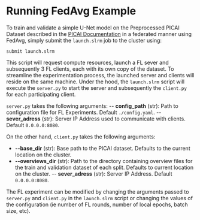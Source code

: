 # Running FedAvg Example

To train and validate a simple U-Net model on the Preprocessed PICAI Dataset described in the [PICAI Documentation](/research/picai/README.md) in a federated manner using FedAvg, simply submit the `launch.slrm` job to the cluster using:
```
submit launch.slrm
```

This script will request compute resources, launch a FL sever and subsequently 3 FL clients, each with its own copy of the dataset. To streamline the experimentation process, the launched server and clients will reside on the same machine. Under the hood, the `launch.slrm` script will execute the `server.py` to start the server and subsequently the `client.py` for each participating client. 

`server.py` takes the following arguments: 
-- **config_path** (str): Path to configuration file for FL Experiments. Default `./config.yaml`.
-- **sever_adress** (str): Server IP Address used to communicate with clients. Default `0.0.0.0:8080`.

On the other hand, `client.py` takes the following arguments:
- **--base_dir** (str): Base path to the PICAI dataset. Defaults to the current location on the cluster. 
- **--overviews_dir** (str): Path to the directory containing overview files for the train and validation dataset of each split. Defaults to current location on the cluster. 
-- **sever_adress** (str): Server IP Address. Default `0.0.0.0:8080`.

The FL experiment can be modified by changing the arguments passed to `server.py` and `client.py` in the `launch.slrm` script or changing the values of the configuration (ie number of FL rounds, number of local epochs, batch size, etc).
